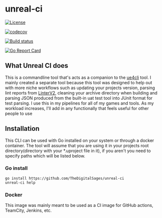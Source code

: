 # unreal-ci
[![License](https://img.shields.io/github/license/eddiebeazer/unreal-ci?color=blue)](https://opensource.org/license/mit/) 

[![codecov](https://codecov.io/gh/eddiebeazer/unreal-ci/graph/badge.svg?token=N622BZP1RR)](https://codecov.io/gh/eddiebeazer/unreal-ci)

[![Build status](https://badge.buildkite.com/a90cdd645739568fa23c96aaebb46e5e06b0b03d87f6961e67.svg)](https://buildkite.com/the-digital-sages/unreal-ci)

[![Go Report Card](https://goreportcard.com/badge/github.com/eddiebeazer/unreal-ci)](https://goreportcard.com/report/github.com/eddiebeazer/unreal-ci)

## What Unreal CI does

This is a commandline tool that's acts as a companion to the [ue4cli](https://docs.adamrehn.com/ue4cli/overview/introduction-to-ue4cli)
tool.  I mainly created a separate tool because this tool was designed to help out with more niche workflows such as
updating your projects version, parsing lint reports from [LinterV2](https://www.unrealengine.com/marketplace/en-US/product/linter-v2?sessionInvalidated=true),
cleaning your archive directory when building and parsing JSON produced from the built-in uat test tool into JUnit format
for test parsing.  I use this in my pipelines for all of my games and tools.  As my workload increases, I'll add in any
functionally that feels useful for other people to use

## Installation

This CLI can be used with Go installed on your system or through a docker container. The tool will assume that you are using
it in your projects root directory(directory with your *.uproject file in it), if you aren't you need to specify paths
which will be listed below.

### Go install

```
go install https://github.com/TheDigitalSages/unreal-ci
unreal-ci help
```

### Docker

This image was mainly meant to be used as a CI image for GitHub actions, TeamCity, Jenkins, etc.